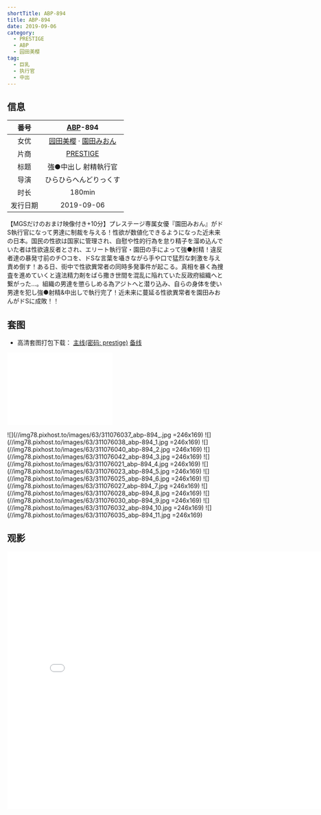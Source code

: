 ```yaml
---
shortTitle: ABP-894
title: ABP-894
date: 2019-09-06
category:
  - PRESTIGE
  - ABP
  - 园田美樱
tag:
  - 巨乳
  - 执行官
  - 中出
---
```


## 信息

番号 | [ABP](/category/ABP/)-894
:-: | :-: 
女优 | [园田美樱](/category/园田美樱/) · [園田みおん](/category/园田美樱/)
片商 | [PRESTIGE](/category/PRESTIGE/)
标题 | 強●中出し 射精執行官
导演 | ひらひらへんどりっくす
时长 | 180min
发行日期 | 2019-09-06

【MGSだけのおまけ映像付き+10分】プレステージ専属女優『園田みおん』がドS執行官になって男達に制裁を与える！性欲が数値化できるようになった近未来の日本。国民の性欲は国家に管理され、自慰や性的行為を怠り精子を溜め込んでいた者は性欲違反者とされ、エリート執行官・園田の手によって強●射精！違反者達の暴発寸前のチ○コを、ドSな言葉を囁きながら手や口で猛烈な刺激を与え責め倒す！ある日、街中で性欲異常者の同時多発事件が起こる。真相を暴く為捜査を進めていくと違法精力剤をばら撒き世間を混乱に陥れていた反政府組織へと繋がった…。組織の男達を懲らしめる為アジトへと潜り込み、自らの身体を使い男達を犯し強●射精&中出しで執行完了！近未来に蔓延る性欲異常者を園田みおんがドSに成敗！！

## 套图

* 高清套图打包下载： [主线(密码: prestige)](//url87.ctfile.com/f/37076987-690596500-2bae97?p=prestige) [备线](https://pixhost.to/gallery/bwL88/download)

<iframe width="246" height="169" src="//dood.wf/e/ba6nd0ybqmvx16hxdb7vrgulxtqsqz8d" scrolling="no" frameborder="0" allowfullscreen="true"></iframe>

![](//img78.pixhost.to/images/63/311076037_abp-894_.jpg =246x169)
![](//img78.pixhost.to/images/63/311076038_abp-894_1.jpg =246x169)
![](//img78.pixhost.to/images/63/311076040_abp-894_2.jpg =246x169)
![](//img78.pixhost.to/images/63/311076042_abp-894_3.jpg =246x169)
![](//img78.pixhost.to/images/63/311076021_abp-894_4.jpg =246x169)
![](//img78.pixhost.to/images/63/311076023_abp-894_5.jpg =246x169)
![](//img78.pixhost.to/images/63/311076025_abp-894_6.jpg =246x169)
![](//img78.pixhost.to/images/63/311076027_abp-894_7.jpg =246x169)
![](//img78.pixhost.to/images/63/311076028_abp-894_8.jpg =246x169)
![](//img78.pixhost.to/images/63/311076030_abp-894_9.jpg =246x169)
![](//img78.pixhost.to/images/63/311076032_abp-894_10.jpg =246x169)
![](//img78.pixhost.to/images/63/311076035_abp-894_11.jpg =246x169)

## 观影

<iframe width="800" height="600" src="//dood.wf/e/b23fsqrq0asm4gujjgyir2ho7q999r2q" scrolling="no" frameborder="0" allowfullscreen="true"></iframe>